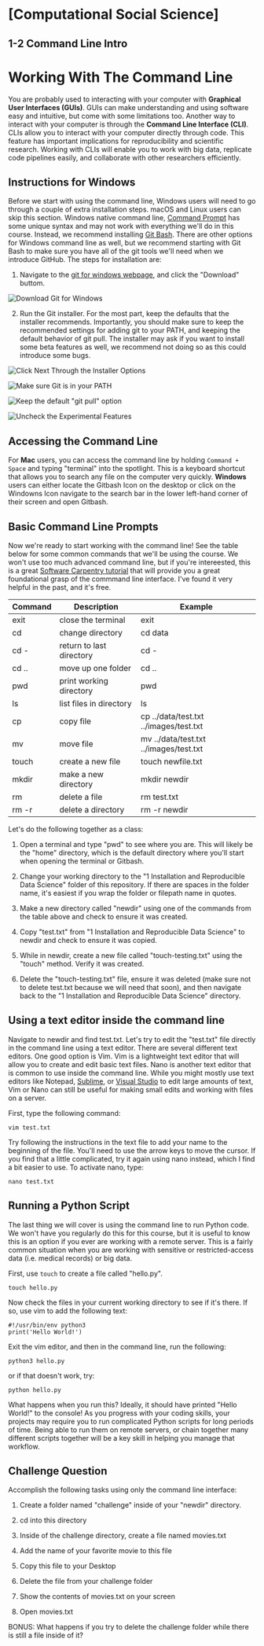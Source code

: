 # [Computational Social Science] 
## 1-2 Command Line Intro


# Working With The Command Line

You are probably used to interacting with your computer with **Graphical User Interfaces (GUIs)**. GUIs can make understanding and using software easy and intuitive, but come with some limitations too. Another way to interact with your computer is through the **Command Line Interface (CLI)**. CLIs allow you to interact with your computer directly through code. This feature has important implications for reproducibility and scientific research. Working with CLIs will enable you to work with big data, replicate code pipelines easily, and collaborate with other researchers efficiently.

## Instructions for Windows

Before we start with using the command line, Windows users will need to go through a couple of extra installation steps. macOS and Linux users can skip this section. Windows native command line, [Command Prompt](https://docs.microsoft.com/en-us/windows-server/administration/windows-commands/windows-commands) has some unique syntax and may not work with everything we'll do in this course. Instead, we recommend installing [Git Bash](https://gitforwindows.org/). There are other options for Windows command line as well, but we recommend starting with Git Bash to make sure you have all of the git tools we'll need when we introduce GitHub. The steps for installation are:

1. Navigate to the [git for windows webpage](https://gitforwindows.org/), and click the "Download" buttom.

![Download Git for Windows](../images/Install_Git_for_Windows.png)

2. Run the Git installer. For the most part, keep the defaults that the installer recommends. Importantly, you should make sure to keep the recommended settings for adding git to your PATH,  and keeping the default behavior of git pull. The installer may ask if you want to install some beta features as well, we recommend not doing so as this could introduce some bugs.

![Click Next Through the Installer Options](../images/Git_Installer.png)


![Make sure Git is in your PATH](../images/Git_in_PATH.png)


![Keep the default "git pull" option](../images/Default_git_pull.png)


![Uncheck the Experimental Features](../images/Beta_features.png)

## Accessing the Command Line

For **Mac** users, you can access the command line by holding `Command + Space` and typing "terminal" into the spotlight. This is a keyboard shortcut that allows you to search any file on the computer very quickly. **Windows** users can either locate the Gitbash Icon on the desktop or click on the Windowns Icon navigate to the search bar in the lower left-hand corner of their screen and open Gitbash.

## Basic Command Line Prompts

Now we're ready to start working with the command line! See the table below for some common commands that we'll be using the course. We won't use too much advanced command line, but if you're intereested, this is a great [Software Carpentry tutorial](https://swcarpentry.github.io/shell-novice/index.html) that will provide you a great foundational grasp of the commmand line interface. I've found it very helpful in the past, and it's free. 

| Command | Description        | Example |
|---------|--------------------|---------|
| exit    | close the terminal | exit    | 
| cd      | change directory   | cd data | 
| cd -    | return to last directory   | cd - | 
| cd ..   | move up one folder | cd .. | 
| pwd     | print working directory | pwd |
| ls      | list files in directory | ls |
| cp      | copy file          | cp ../data/test.txt ../images/test.txt|
| mv      | move file          | mv ../data/test.txt ../images/test.txt|
| touch   | create a new file  | touch newfile.txt |
| mkdir   | make a new directory | mkdir newdir |
| rm      | delete a file      | rm test.txt |
| rm -r   | delete a directory | rm -r newdir |

Let's do the following together as a class:

1. Open a terminal and type "pwd" to see where you are. This will likely be the "home" directory, which is the default directory where you'll start when opening the terminal or Gitbash. 

2. Change your working directory to the "1 Installation and Reproducible Data Science" folder of this repository. If there are spaces in the folder name, it's easiest if you wrap the folder or filepath name in quotes.

2. Make a new directory called "newdir" using one of the commands from the table above and check to ensure it was created.

3. Copy "test.txt" from "1 Installation and Reproducible Data Science" to newdir and check to ensure it was copied. 

4. While in newdir, create a new file called "touch-testing.txt" using the "touch" method. Verify it was created. 

5. Delete the "touch-testing.txt" file, ensure it was deleted (make sure not to delete test.txt because we will need that soon), and then navigate back to the "1 Installation and Reproducible Data Science" directory.

## Using a text editor inside the command line

Navigate to newdir and find test.txt. Let's try to edit the "test.txt" file directly in the command line using a text editor. There are several different text editors. 
One good option is Vim. Vim is a lightweight text editor that will allow you to create and edit basic text files. Nano is another text editor that is common to use inside the command line. While you might mostly use text editors like Notepad, [Sublime](https://www.sublimetext.com/), or [Visual Studio](https://visualstudio.microsoft.com/) to edit large amounts of text, Vim or Nano can still be useful for making small edits and working with files on a server. 

First, type the following command:

	vim test.txt

Try following the instructions in the text file to add your name to the beginning of the file. You'll need to use the arrow keys to move the cursor. If you find that a little complicated, try it again using nano instead, which I find a bit easier to use. To activate nano, type:

	nano test.txt

## Running a Python Script

The last thing we will cover is using the command line to run Python code. We won't have you regularly do this for this course, but it is useful to know this is an option if you ever are working with a remote server. This is a fairly common situation when you are working with sensitive or restricted-access data (i.e. medical records) or big data.

First, use `touch` to create a file called "hello.py".


	touch hello.py

Now check the files in your current working directory to see if it's there. If so, use vim to add the following text:

	#!/usr/bin/env python3
	print('Hello World!')

Exit the vim editor, and then in the command line, run the following:

	python3 hello.py

or if that doesn't work, try:

	python hello.py

What happens when you run this? Ideally, it should have printed "Hello World!" to the console! As you progress with your coding skills, your projects may require you to run complicated Python scripts for long periods of time. Being able to run them on remote servers, or chain together many different scripts together will be a key skill in helping you manage that workflow.

## Challenge Question

Accomplish the following tasks using only the command line interface:

1. Create a folder named "challenge" inside of your "newdir" directory.

2. cd into this directory

3. Inside of the challenge directory, create a file named movies.txt

4. Add the name of your favorite movie to this file

5. Copy this file to your Desktop

6. Delete the file from your challenge folder

7. Show the contents of movies.txt on your screen

8. Open movies.txt

BONUS: What happens if you try to delete the challenge folder while there is still a file inside of it?
